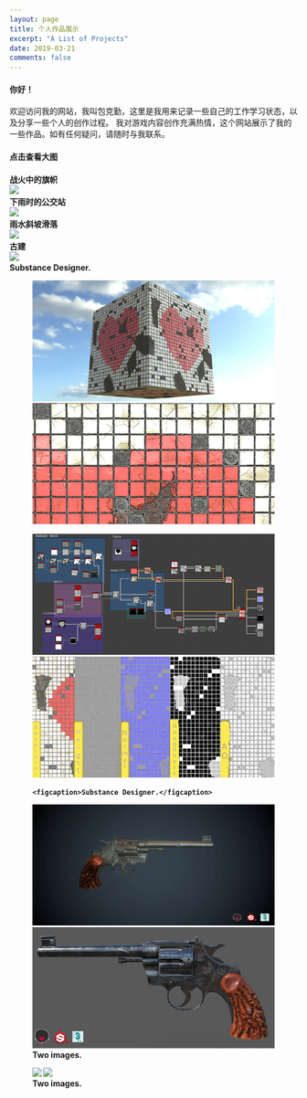```yaml
---
layout: page
title: 个人作品展示
excerpt: "A List of Projects"
date: 2019-03-21
comments: false
---
```

<h4>你好！</H4>
 欢迎访问我的网站，我叫包克勤，这里是我用来记录一些自己的工作学习状态，以及分享一些个人的创作过程。
 我对游戏内容创作充满热情，这个网站展示了我的一些作品。如有任何疑问，请随时与我联系。
        <h4> 点击查看大图 <h4>
 <figcaption>战火中的旗帜</figcaption>
	<a href="https://raw.githubusercontent.com/baokeqin/baokeqin.github.io/master/img/fire/fire.gif"><img src="https://raw.githubusercontent.com/baokeqin/baokeqin.github.io/master/img/fire/fires.gif"></a>
<figcaption>下雨时的公交站</figcaption>
	<a href="https://raw.githubusercontent.com/baokeqin/baokeqin.github.io/master/img/rain/rain.gif"><img src="https://raw.githubusercontent.com/baokeqin/baokeqin.github.io/master/img/rain/rains.gif"></a>
<figcaption>雨水斜坡滑落</figcaption>
	<a href="https://raw.githubusercontent.com/baokeqin/baokeqin.github.io/master/img/rain/xie.gif"><img src="https://raw.githubusercontent.com/baokeqin/baokeqin.github.io/master/img/rain/xies.gif"></a>
<figcaption>古建</figcaption>
	<a href="https://raw.githubusercontent.com/baokeqin/baokeqin.github.io/master/img/gujian/Gu_jian.gif"><img src="https://raw.githubusercontent.com/baokeqin/baokeqin.github.io/master/img/gujian/Gu_jians.gif"></a>
 
 <figcaption>Substance Designer.</figcaption>
<figure class="half">
	<a href="https://raw.githubusercontent.com/baokeqin/baokeqin.github.io/master/img/SD/sd_01.jpg"><img src="https://raw.githubusercontent.com/baokeqin/baokeqin.github.io/master/img/SD/sd01s.jpg"></a>
	<a href="https://raw.githubusercontent.com/baokeqin/baokeqin.github.io/master/img/SD/sd_02.jpg"><img src="https://raw.githubusercontent.com/baokeqin/baokeqin.github.io/master/img/SD/sd02s.jpg"></a>
</figure>
<figure class="half">
	<a href="https://raw.githubusercontent.com/baokeqin/baokeqin.github.io/master/img/SD/sd_03.jpg"><img src="https://raw.githubusercontent.com/baokeqin/baokeqin.github.io/master/img/SD/sd03s.jpg"></a>
	<a href="https://raw.githubusercontent.com/baokeqin/baokeqin.github.io/master/img/SD/sd_04.jpg"><img src="https://raw.githubusercontent.com/baokeqin/baokeqin.github.io/master/img/SD/sd04s.jpg"></a>
	
	<figcaption>Substance Designer.</figcaption>
</figure>
<figure class="half">
	<a href="https://raw.githubusercontent.com/baokeqin/baokeqin.github.io/master/img/gun/gun.gif"><img src="https://raw.githubusercontent.com/baokeqin/baokeqin.github.io/master/img/gun/guns.gif"></a>
	<a href="https://raw.githubusercontent.com/baokeqin/baokeqin.github.io/master/img/gun/gun.jpg"><img src="https://raw.githubusercontent.com/baokeqin/baokeqin.github.io/master/img/gun/guns.jpg"></a>
	<figcaption>Two images.</figcaption>
</figure>
<figure class="half">
	<a href="http://placehold.it/1200x600.JPG"><img src="http://placehold.it/600x300.jpg"></a>
	<a href="http://placehold.it/1200x600.jpeg"><img src="http://placehold.it/600x300.jpg"></a>
	<figcaption>Two images.</figcaption>
</figure>
